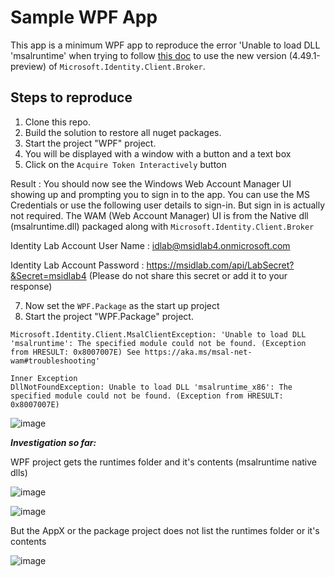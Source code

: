 # Sample WPF App

This app is a minimum WPF app to reproduce the error 'Unable to load DLL 'msalruntime' when trying to follow [this doc](https://github.com/AzureAD/microsoft-authentication-library-for-dotnet/wiki/wam) to use the new version (4.49.1-preview) of `Microsoft.Identity.Client.Broker`.

## Steps to reproduce

1. Clone this repo.
2. Build the solution to restore all nuget packages.
3. Start the project "WPF" project.
4. You will be displayed with a window with a button and a text box
5. Click on the `Acquire Token Interactively` button

Result : You should now see the Windows Web Account Manager UI showing up and prompting you to sign in to the app. You can use the MS Credentials or use the following user details to sign-in. But sign in is actually not required. The WAM (Web Account Manager) UI is from the Native dll (msalruntime.dll) packaged along with `Microsoft.Identity.Client.Broker`

Identity Lab Account User Name : idlab@msidlab4.onmicrosoft.com 

Identity Lab Account Password : https://msidlab.com/api/LabSecret?&Secret=msidlab4 (Please do not share this secret or add it to your response)

7. Now set the `WPF.Package` as the start up project 
8. Start the project "WPF.Package" project.

```
Microsoft.Identity.Client.MsalClientException: 'Unable to load DLL 'msalruntime': The specified module could not be found. (Exception from HRESULT: 0x8007007E) See https://aka.ms/msal-net-wam#troubleshooting'

Inner Exception
DllNotFoundException: Unable to load DLL 'msalruntime_x86': The specified module could not be found. (Exception from HRESULT: 0x8007007E)
```

![image](https://user-images.githubusercontent.com/90415114/213346100-e43ca2ad-8822-4628-a272-d248c14a3836.png)

***Investigation so far:***

WPF project gets the runtimes folder and it's contents (msalruntime native dlls)

![image](https://user-images.githubusercontent.com/90415114/213346524-2599a396-32af-4262-83bf-99165ed0e309.png)

![image](https://user-images.githubusercontent.com/90415114/213346635-469deb26-1db2-4ebc-aaf2-6de0462799e5.png)

But the AppX or the package project does not list the runtimes folder or it's contents 

![image](https://user-images.githubusercontent.com/90415114/213346754-fdb24d82-d7be-47a7-bab8-189fcfb5a80c.png)


